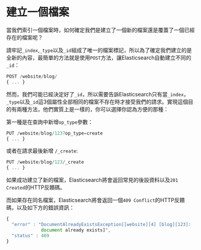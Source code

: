 # 建立一個檔案

當我們索引一個檔案時，如何確定我們是建立了一個新的檔案還是覆蓋了一個已經存在的檔案呢？


請牢記`_index`,`_type`以及`_id`組成了唯一的檔案標記，所以為了確定我們建立的是全新的內容，最簡單的方法就是使用`POST`方法，讓Elasticsearch自動建立不同的`_id`：

```js
POST /website/blog/
{ ... }
```

然而，我們可能已經決定好了`_id`，所以需要告訴Elasticsearch只有當`_index`，`_type`以及`_id`這3個屬性全部相同的檔案不存在時才接受我們的請求。實現這個目的有兩種方法，他們實質上是一樣的，你可以選擇你認為方便的那種：

第一種是在查詢中新增`op_type`參數：

```js
PUT /website/blog/123?op_type=create
{ ... }
```

或者在請求最後新增 `/_create`:

```js
PUT /website/blog/123/_create
{ ... }
```

如果成功建立了新的檔案，Elasticsearch將會返回常見的後設資料以及`201 Created`的HTTP反饋碼。

而如果存在同名檔案，Elasticsearch將會返回一個`409 Conflict`的HTTP反饋碼，以及如下方的錯誤資訊：

```js
{
  "error" : "DocumentAlreadyExistsException[[website][4] [blog][123]:
             document already exists]",
  "status" : 409
}
```

